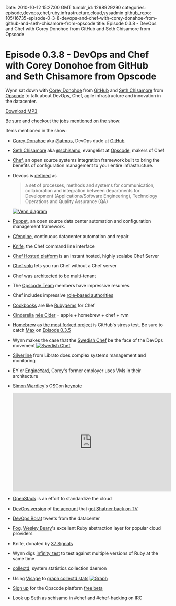 Date: 2010-10-12 15:27:00 GMT
tumblr_id: 1298929290
categories: episode,devops,chef,ruby,infrastructure,cloud,sysadmin
github_repo: 105/16735-episode-0-3-8-devops-and-chef-with-corey-donahoe-from-github-and-seth-chisamore-from-opscode
title: Episode 0.3.8 - DevOps and Chef with Corey Donohoe from GitHub and Seth Chisamore from Opscode

# Episode 0.3.8 - DevOps and Chef with Corey Donohoe from GitHub and Seth Chisamore from Opscode

Wynn sat down with [Corey Donohoe](http://twitter.com/atmos) from [GitHub](http://github.com) and [Seth Chisamore](http://twitter.com/schisamo) from [Opscode](http://opscode.com) to talk about DevOps, Chef, agile infrastructure and innovation in the datacenter.

[Download MP3](http://changelogshow.com/105/16735-episode-0-3-8-devops-and-chef-with-corey-donahoe-from-github-and-seth-chisamore-from-opscode.mp3)

Be sure and checkout the [jobs mentioned on the show](http://lg.gd/githubjobs):

Items mentioned in the show:

* [Corey Donahoe](http://github.com/atmos) aka [@atmos](http://twitter.com/atmos), DevOps dude at [GitHub](http://github.com)
* [Seth Chisamore](http://github.com/schisamo) aka [@schisamo](http://twitter.com/schisamo), evangelist at [Opscode](http://opscode.com), makers of Chef
* [Chef](http://opscode.com/chef/), an open source systems integration framework built to bring the benefits of configuration management to your entire infrastructure.
* Devops is [defined](http://en.wikipedia.org/wiki/DevOps) as 
  > a set of processes, methods and systems for communication, collaboration and integration between departments for Development (Applications/Software Engineering), Technology Operations and Quality Assurance (QA)
  
  [![Venn diagram](http://upload.wikimedia.org/wikipedia/commons/thumb/4/4e/Devops.png/220px-Devops.png)](http://en.wikipedia.org/wiki/DevOps)
* [Puppet](http://www.puppetlabs.com/puppet/introduction/), an open source data center automation and configuration management framework. 
* [Cfengine](http://www.cfengine.org/), continuous datacenter automation and repair
* [Knife](http://wiki.opscode.com/display/chef/Knife), the Chef command line interface
* [Chef Hosted platform](http://www.opscode.com/) is an instant hosted, highly scalabe Chef Server
* [Chef solo](http://wiki.opscode.com/display/chef/Chef+Solo) lets you run Chef without a Chef server
* Chef was [architected](http://wiki.opscode.com/display/chef/The+Opscode+Platform) to be multi-tenant
* The [Opscode Team](http://opscode.com/team/) members have impressive resumes.
* Chef includes impressive [role-based authorities](http://wiki.opscode.com/display/chef/Roles)
* [Cookbooks](http://cookbooks.opscode.com) are like [Rubygems](http://rubygems.org) for Chef
* [Cinderella](http://github.com/atmos/cinderella) [née Cider](http://thechangelog.com/post/627012738/cider-apple-homebrew-chef-rvm) = apple + homebrew + chef + rvm
* [Homebrew](http://mxcl.github.com/homebrew/) as [the most forked project](http://github.com/popular/forked) is GitHub's stress test. Be sure to catch [Max](http://twitter.com/mxcl) on [Episode 0.3.5](http://thechangelog.com/post/1122365505/episode-0-3-5-homebrew-with-max-howell)
* Wynn makes the case that the [Swedish Chef](http://en.wikipedia.org/wiki/Swedish_Chef) be the face of the DevOps movement
  [![Swedish Chef](http://upload.wikimedia.org/wikipedia/en/thumb/3/33/Theswedishchef.png/220px-Theswedishchef.png)](http://en.wikipedia.org/wiki/Swedish_Chef)
* [Silverline](https://silverline.librato.com/) from Librato does complex systems management and monitoring
* EY or [EngineYard](http://www.engineyard.com/), Corey's former employer uses VMs in their architecture
* [Simon Wardley](http://twitter.com/swardley)'s OSCon [keynote](http://www.oscon.com/oscon2010/public/schedule/detail/14836)
  <iframe title="YouTube video player" class="youtube-player" type="text/html" width="500" height="311" src="http://www.youtube.com/embed/5Oyf4vvJyy4" frameborder="0"></iframe>
* [OpenStack](http://openstack.org/) is an effort to standardize the cloud
* [DevOps version](http://twitter.com/#!/ShitMyDevOpSays) of [the account](http://twitter.com/#!/shitmydadsays) that [got Shatner back on TV](http://www.cbs.com/primetime/my_dad_says/)
* [DevOps Borat](http://twitter.com/#!/DEVOPS_BORAT) tweets from the datacenter
* [Fog](http://github.com/geemus/fog), [Wesley Beary](http://github.com/geemus)'s excellent Ruby abstraction layer for popular cloud providers
* Knife, donated by [37 Signals](http://github.com/37signals)
* Wynn digs [infinity_test](http://github.com/tomas-stefano/infinity_test) to test against multiple versions of Ruby at the same time
* [collectd](http://collectd.org/), system statistics collection daemon
* Using [Visage](http://auxesis.github.com/visage/) to [graph collectd stats](http://holmwood.id.au/~lindsay/2009/09/08/graphing-collectd-statistics-in-the-browser-with-visage/)
 [![Graph](http://farm4.static.flickr.com/3512/3897525979_505fb4a349.jpg)](http://holmwood.id.au/~lindsay/2009/09/08/graphing-collectd-statistics-in-the-browser-with-visage/)
* [Sign up](https://cookbooks.opscode.com/users/new) for the Opscode platform [free beta](http://www.opscode.com/pricing)
* Look up Seth as schisamo in #chef and #chef-hacking on IRC
